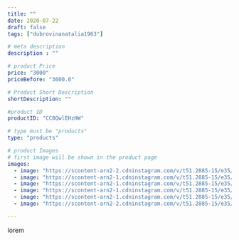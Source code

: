 ```yaml
---
title: ""
date: 2020-07-22
draft: false
tags: ["dubrovinanatalia1963"]

# meta description
description : ""

# product Price
price: "3000"
priceBefore: "3600.0"

# Product Short Description
shortDescription: ""

#product ID
productID: "CC8QwlEHzHW"

# type must be "products"
type: "products"

# product Images
# first image will be shown in the product page
images:
  - image: "https://scontent-arn2-2.cdninstagram.com/v/t51.2885-15/e35/110008688_768033777299081_568936883691599249_n.jpg?_nc_ht=scontent-arn2-2.cdninstagram.com&_nc_cat=105&_nc_ohc=zMwDjq2MwY0AX8U_Zzs&se=7&tp=1&oh=3b61b04d460f6a82a3fd421415a75b2b&oe=6060BD51&ig_cache_key=MjM1ODgzNDAwODg4MzQ3NzExMQ%3D%3D.2"
  - image: "https://scontent-arn2-1.cdninstagram.com/v/t51.2885-15/e35/109805791_285913442643099_5467506166342149674_n.jpg?_nc_ht=scontent-arn2-1.cdninstagram.com&_nc_cat=103&_nc_ohc=cIKyI32zZuwAX8OAvYA&se=7&tp=1&oh=ae4941c15f44ee91f5c36ab6e5c4efef&oe=605EA4D5&ig_cache_key=MjM1ODgzNDAwODkxNzEwNzYyNQ%3D%3D.2"
  - image: "https://scontent-arn2-1.cdninstagram.com/v/t51.2885-15/e35/115875557_937091010100362_2374770235734190300_n.jpg?_nc_ht=scontent-arn2-1.cdninstagram.com&_nc_cat=106&_nc_ohc=LzepAlobSA8AX-gy2f2&se=7&tp=1&oh=226a450279480fefdca556678d3768d4&oe=605E785F&ig_cache_key=MjM1ODgzNDAwODkyNTQzNjE1NA%3D%3D.2"
  - image: "https://scontent-arn2-1.cdninstagram.com/v/t51.2885-15/e35/109726215_281461319626269_5843580883371860389_n.jpg?_nc_ht=scontent-arn2-1.cdninstagram.com&_nc_cat=109&_nc_ohc=FiLMX76SdzsAX-dJg4R&se=7&tp=1&oh=b68933389c903ac1c67c5d53a20f84cb&oe=60613A80&ig_cache_key=MjM1ODgzNDAwODkzMzgzMzAyNA%3D%3D.2"
  - image: "https://scontent-arn2-1.cdninstagram.com/v/t51.2885-15/e35/108186981_318201479229303_9214345920411056273_n.jpg?_nc_ht=scontent-arn2-1.cdninstagram.com&_nc_cat=103&_nc_ohc=e_pAqRHDxUwAX_Je_pZ&se=7&tp=1&oh=8473aba103f84121d5b72d12c89f9947&oe=60600932&ig_cache_key=MjM1ODgzNDAwODg3NTA5NTk2Mg%3D%3D.2"
  - image: "https://scontent-arn2-2.cdninstagram.com/v/t51.2885-15/e35/110226015_214957586434052_4442216662460731135_n.jpg?_nc_ht=scontent-arn2-2.cdninstagram.com&_nc_cat=108&_nc_ohc=OdiIfSdE4EwAX86WxfY&se=7&tp=1&oh=82d08ab85d2e95be2f0f428e5f50f206&oe=606030BA&ig_cache_key=MjM1ODgzNDAwODg5MjA5NTMyNg%3D%3D.2"

---
```

lorem
